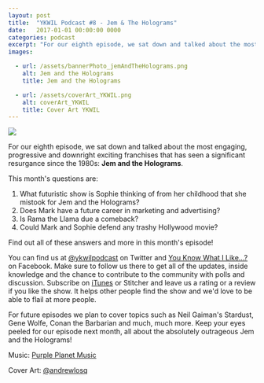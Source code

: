 ```yaml
---
layout: post
title:  "YKWIL Podcast #8 - Jem & The Holograms"
date:   2017-01-01 00:00:00 0000
categories: podcast
excerpt: "For our eighth episode, we sat down and talked about the most engaging, progressive and downright exciting franchises that has seen a significant resurgance since the 1980s: <strong>Jem and the Holograms</strong>"
images:

  - url: /assets/bannerPhoto_jemAndTheHolograms.png
    alt: Jem and the Holograms
    title: Jem and the Holograms

  - url: /assets/coverArt_YKWIL.png
    alt: coverArt_YKWIL
    title: Cover Art YKWIL
---
```


<img class="bannerPhoto" src="{{ site.url }}/assets/bannerPhoto_jemAndTheHolograms.png" />

<script src="https://www.buzzsprout.com/58982/456228-episode-8-jem-and-the-holograms.js?player=small" type="text/javascript" charset="utf-8"></script>

For our eighth episode, we sat down and talked about the most engaging, progressive and downright exciting franchises that has seen a significant resurgance since the 1980s: **Jem and the Holograms**.

This month's questions are:   

1. What futuristic show is Sophie thinking of from her childhood that she mistook for Jem and the Holograms?
2. Does Mark have a future career in marketing and advertising?
3. Is Rama the Llama due a comeback?
4. Could Mark and Sophie defend any trashy Hollywood movie?


Find out all of these answers and more in this month's episode!

You can find us at [@ykwilpodcast](https://twitter.com/ykwilpodcast) on Twitter and [You Know What I Like...?](https://www.facebook.com/You-Know-What-I-Like-Podcast-1558503551144389/) on Facebook. Make sure to follow us there to get all of the updates, inside knowledge and the chance to contribute to the community with polls and discussion. Subscribe on [iTunes](https://itunes.apple.com/gb/podcast/you-know-what-i-like.../id1114900434?mt=2) or Stitcher and leave us a rating or a review if you like the show. It helps other people find the show and we'd love to be able to flail at more people.

For future episodes we plan to cover topics such as Neil Gaiman's Stardust, Gene Wolfe, Conan the Barbarian and much, much more. Keep your eyes peeled for our episode next month, all about the absolutely outrageous Jem and the Holograms!

Music: [Purple Planet Music](https://soundcloud.com/purpleplanetmusic)

Cover Art: [@andrewlosq](https://twitter.com/AndrewLosq)
